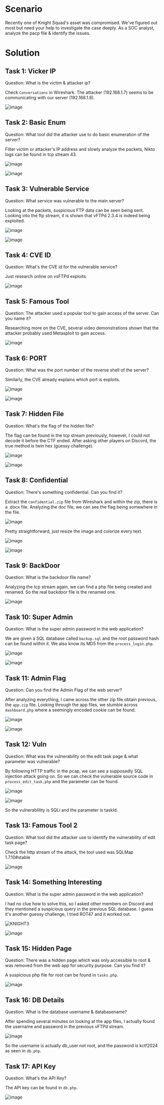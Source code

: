 # Scenario
Recently one of Knight Squad's asset was compromised. We've figured out most but need your help to investigate the case deeply. As a SOC analyst, analyze the pacp file & identify the issues. 

# Solution
## Task 1: Vicker IP
Question: What is the victim & attacker ip?

Check `Conversations` in Wireshark. The attacker (192.168.1.7) seems to be communicating with our server (192.168.1.8).

![image](https://github.com/warlocksmurf/ctftime-writeups/assets/121353711/91c03ff3-19df-47e5-aa5c-7d334d68fda7)

## Task 2: Basic Enum
Question: What tool did the attacker use to do basic enumeration of the server? 

Filter victim or attacker's IP address and slowly analyze the packets, Nikto logs can be found in tcp stream 43.

![image](https://github.com/warlocksmurf/ctftime-writeups/assets/121353711/1b55e49a-529f-41f6-b23c-06a6313600a6)

![image](https://github.com/warlocksmurf/ctftime-writeups/assets/121353711/56d5df44-9db3-46e4-af40-b206593411b1)

## Task 3: Vulnerable Service
Question: What service was vulnerable to the main server?

Looking at the packets, suspicious FTP data can be seen being sent. Looking into the ftp stream, it is shown that vFTPd 2.3.4 is indeed being exploited.

![image](https://github.com/warlocksmurf/ctftime-writeups/assets/121353711/1b55e49a-529f-41f6-b23c-06a6313600a6)

![image](https://github.com/warlocksmurf/ctftime-writeups/assets/121353711/3a37d86a-6b2e-47ea-9020-409dc1ec9bbc)

## Task 4: CVE ID
Question: What's the CVE id for the vulnerable service?

Just research online on vsFTPd exploits.

![image](https://github.com/warlocksmurf/ctftime-writeups/assets/121353711/5b926f25-98a8-4218-82a5-0daa4d8132c0)

## Task 5: Famous Tool
Question: The attacker used a popular tool to gain access of the server. Can you name it?

Researching more on the CVE, several video demonstrations shown that the attacker probably used Metasploit to gain access.

![image](https://github.com/warlocksmurf/ctftime-writeups/assets/121353711/cfae13c3-1712-4bab-9004-3f1b1bb0c33f)

## Task 6: PORT
Question: What was the port number of the reverse shell of the server?

Similarly, the CVE already explains which port is exploits.

![image](https://github.com/warlocksmurf/ctftime-writeups/assets/121353711/26e4a17b-cfe1-468d-bf5f-53e8b531d4e1)

![image](https://github.com/warlocksmurf/ctftime-writeups/assets/121353711/e8cf2aec-858b-4814-85cc-571dbb7e1564)

## Task 7: Hidden File
Question: What's the flag of the hidden file?

The flag can be found in the tcp stream previously, however, I could not decode it before the CTF ended. After asking other players on Discord, the true method is twin hex (guessy challenge).

![image](https://github.com/warlocksmurf/ctftime-writeups/assets/121353711/d9b6a55e-1343-456b-94d3-c27361c9205f)

![image](https://github.com/warlocksmurf/ctftime-writeups/assets/121353711/8146c13d-5be8-474f-8690-dee9f5cf5fd3)

## Task 8: Confidential
Question: There's something confidential. Can you find it?

Extract the `confidential.zip` file from Wireshark and within the zip, there is a .docx file. Analyzing the doc file, we can see the flag being somewhere in the file.

![image](https://github.com/warlocksmurf/ctftime-writeups/assets/121353711/aa3c348f-7d82-41de-8435-52407aca6833)

Pretty straightforward, just resize the image and colorize every text.

![image](https://github.com/warlocksmurf/ctftime-writeups/assets/121353711/3ee02afd-5c3a-49cb-8769-58e115019dd4)

![image](https://github.com/warlocksmurf/ctftime-writeups/assets/121353711/20d110bb-3fd9-415b-9e21-31d89cb31748)


## Task 9: BackDoor
Question: What is the backdoor file name?

Analyzing the tcp stream again, we can find a php file being created and renamed. So the real backdoor file is the renamed one.

![image](https://github.com/warlocksmurf/ctftime-writeups/assets/121353711/c2c92fcb-f879-4e8c-84a5-ed5330ea8fcf)

## Task 10: Super Admin
Question: What is the super admin password in the web application?

We are given a SQL database called `backup.sql` and the root password hash can be found within it. We also know its MD5 from the `process_login.php`.

![image](https://github.com/warlocksmurf/ctftime-writeups/assets/121353711/2e4dd058-9cd6-4502-a906-6d15a14c52b3)

![image](https://github.com/warlocksmurf/ctftime-writeups/assets/121353711/ba342348-ff67-4fc1-8bb6-34f5db693a25)

## Task 11: Admin Flag
Question: Can you find the Admin Flag of the web server?

After analyzing everything, I came across the other zip file obtain previous, the `app.zip` file. 
Looking through the app files, we stumble across `dashboard.php` where a seemingly encoded cookie can be found.

![image](https://github.com/warlocksmurf/ctftime-writeups/assets/121353711/be1e7ed8-ed25-4aee-9004-b0b235d5a717)

![image](https://github.com/warlocksmurf/ctftime-writeups/assets/121353711/8739626e-73fe-4e72-81f9-1949d92da42c)

## Task 12: Vuln
Question: What was the vulnerability on the edit task page & what parameter was vulnerable?

By following HTTP traffic in the pcap, we can see a supposedly SQL injection attack going on. So we can check the vulnerable source code in `process_edit_task.php` and the parameter can be found.

![image](https://github.com/warlocksmurf/ctftime-writeups/assets/121353711/cdffad09-f57d-45ac-9837-5c8abeed49a2)

![image](https://github.com/warlocksmurf/ctftime-writeups/assets/121353711/6629e904-23db-44c0-ad44-a6b338467b91)

So the vulnerablility is SQLi and the parameter is taskId.

## Task 13: Famous Tool 2
Question: What tool did the attacker use to identify the vulnerability of edit task page?  

Check the http stream of the attack, the tool used was SQLMap 1.7.10#stable

![image](https://github.com/warlocksmurf/ctftime-writeups/assets/121353711/8e5b15da-88b1-4bef-9797-91de3adf381e)


## Task 14: Something Interesting
Question: What is the super admin password in the web application? 

I had no clue how to solve this, so I asked other members on Discord and they mentioned a suspicious query in the previous SQL database.
I guess it's another guessy challenge, I tried ROT47 and it worked out.

![KNIGHT3](https://github.com/warlocksmurf/ctftime-writeups/assets/121353711/4e921ed3-8a1c-49e2-89d3-9b1e5ef2d350)

![image](https://github.com/warlocksmurf/ctftime-writeups/assets/121353711/27d21b78-6120-4b7b-b12f-8fc685b0b5af)

## Task 15: Hidden Page
Question: There was a hidden page which was only accessible to root & was removed from the web app for security purpose. Can you find it?

A suspicious php file for root can be found in `tasks.php`.

![image](https://github.com/warlocksmurf/ctftime-writeups/assets/121353711/fb5550d2-e87f-4597-a5d3-a6003088d5d2)


## Task 16: DB Details
Question: What is the database username & databasename?

After spending several minutes on looking at the app files, I actually found the username and password in the previous vFTPd stream.

![image](https://github.com/warlocksmurf/ctftime-writeups/assets/121353711/826fe007-ee12-403a-a4a3-71d97cf83394)

So the username is actually db_user not root, and the password is kctf2024 as seen in `db.php`.

## Task 17: API Key
Question: What's the API Key?

The API key can be found in `db.php`.

![image](https://github.com/warlocksmurf/ctftime-writeups/assets/121353711/e353139d-884b-4e02-876b-ce98ffad170d)

